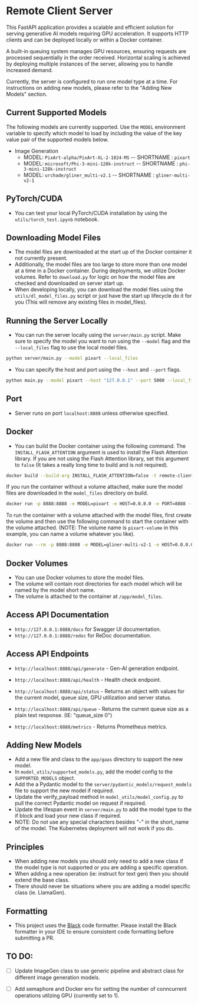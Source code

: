 # Remote Client Server

This FastAPI application provides a scalable and efficient solution for serving generative AI models requiring GPU acceleration. It supports HTTP clients and can be deployed locally or within a Docker container.

A built-in queuing system manages GPU resources, ensuring requests are processed sequentially in the order received. Horizontal scaling is achieved by deploying multiple instances of the server, allowing you to handle increased demand.

Currently, the server is configured to run one model type at a time. For instructions on adding new models, please refer to the "Adding New Models" section.

## Current Supported Models
The following models are currently supported. Use the `MODEL` environment variable to specify which model to load by including the value of the key value pair of the supported models below.

- Image Generation 
    - MODEL: `PixArt-alpha/PixArt-XL-2-1024-MS` -- SHORTNAME : `pixart`
    - MODEL: `microsoft/Phi-3-mini-128k-instruct` -- SHORTNAME : `phi-3-mini-128k-instruct`
    - MODEL: `urchade/gliner_multi-v2.1` -- SHORTNAME : `gliner-multi-v2-1`

## PyTorch/CUDA
- You can test your local PyTorch/CUDA installation by using the `utils/torch_test.ipynb` notebook.

## Downloading Model Files
- The model files are downloaded at the start up of the Docker container it not currently present.
- Additionally, the model files are too large to store more than one model at a time in a Docker container. During deployments, we utilize Docker volumes. Refer to `download.py` for logic on how the model files are checked and downloaded on server start up.
- When developing locally, you can download the model files using the `utils/dl_model_files.py` script or just have the start up lifecycle do it for you (This will remove any existing files in model_files).

## Running the Server Locally
- You can run the server locally using the `server/main.py` script. Make sure to specify the model you want to run using the `--model` flag and the `--local_files` flag to use the local model files.
```bash
python server/main.py --model pixart --local_files
```
- You can specify the host and port using the `--host` and `--port` flags.
```bash
python main.py --model pixart --host "127.0.0.1" --port 5000 --local_files
``` 

## Port 
- Server runs on port `localhost:8888` unless otherwise specified.

## Docker
- You can build the Docker container using the following command. The `INSTALL_FLASH_ATTENTION` argument is used to install the Flash Attention library. If you are not using the Flash Attention library, set this argument to `false` (It takes a really long time to build and is not required).
```bash
docker build --build-arg INSTALL_FLASH_ATTENTION=false -t remote-client-server .
```
If you run the container without a volume attached, make sure the model files are downloaded in the `model_files` directory on build.
```bash
docker run -p 8888:8888 -e MODEL=pixart -e HOST=0.0.0.0 -e PORT=8888 --gpus all --name remote-client-server remote-client-server
```

To run the container with a volume attached with the model files, first create the volume and then use the following command to start the container with the volume attached. (NOTE: The volume name is `pixart-volume` in this example, you can name a volume whatever you like).
```bash
docker run --rm -p 8888:8888 -e MODEL=gliner-multi-v2-1 -e HOST=0.0.0.0 -e PORT=8888 --gpus all --name remote-client-server -v pixart-volume:/app/model_files remote-client-server
```

## Docker Volumes
- You can use Docker volumes to store the model files.
- The volume will contain root directories for each model which will be named by the model short name.
- The volume is attached to the container at `/app/model_files`.

## Access API Documentation
- `http://127.0.0.1:8888/docs` for Swagger UI documentation.
- `http://127.0.0.1:8888/redoc` for ReDoc documentation.

## Access API Endpoints
- `http://localhost:8888/api/generate` - Gen-AI generation endpoint.

- `http://localhost:8888/api/health` - Health check endpoint.

- `http://localhost:8888/api/status` - Returns an object with values for the current model, queue size, GPU utilization and server status.

- `http://localhost:8888/api/queue` - Returns the current queue size as a plain text response. (IE: "queue_size 0")

- `http://localhost:8888/metrics` - Returns Prometheus metrics.


## Adding New Models
- Add a new file and class to the `app/gaas` directory to support the new model.
- In `model_utils/supported_models.py`, add the model config to the `SUPPORTED_MODELS` object.
- Add the a Pydantic model to the `server/pydantic_models/request_models` file to support the new model if required.
- Update the verify_payload method in `model_utils/model_config.py` to pull the correct Pydantic model on request if required.
- Update the lifespan event in `server/main.py` to add the model type to the if block and load your new class if required.
- NOTE: Do not use any special characters besides "-" in the short_name of the model. The Kubernetes deployment will not work if you do.

## Principles
- When adding new models you should only need to add a new class if the model type is not supported or you are adding a specific operation.
- When adding a new operation (ie: instruct for text gen) then you should extend the base class.
- There should never be situations where you are adding a model specific class (ie. LlamaGen).

## Formatting
- This project uses the [Black](https://black.readthedocs.io/en/stable/) code formatter. Please install the Black formatter in your IDE to ensure consistent code formatting before submitting a PR.

## TO DO:

- [ ] Update ImageGen class to use generic pipeline and abstract class for different image generation models.
- [ ] Add semaphore and Docker env for setting the number of conncurrent operations utilzing GPU (currently set to 1).

